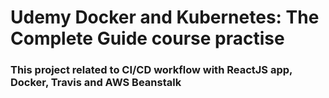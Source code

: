 # Udemy Docker and Kubernetes: The Complete Guide course practise
### This project related to CI/CD workflow with ReactJS app, Docker, Travis and AWS Beanstalk



